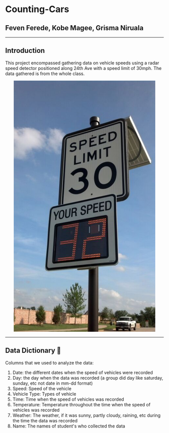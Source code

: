 # Counting-Cars
## Feven Ferede, Kobe Magee, Grisma Niruala

---
## Introduction
This project encompassed gathering data on vehicle speeds using a radar speed detector positioned along 24th Ave with a speed limit of 30mph. The data gathered is from the whole class.
<div align = "center">
<img src = "images/30 mph.jpg" width = "450")>
</div>

---
## Data Dictionary 📖
Columns that we used to analyze the data:
1. Date: the different dates when the speed of vehicles were recorded
2. Day: the day when the data was recorded (a group did day like saturday, sunday, etc not date in mm-dd format)
3. Speed: Speed of the vehicle
4. Vehicle Type: Types of vehicle
5. Time: Time when the speed of vehicles was recorded
6. Temperature: Temperature throughout the time when the speed of vehicles was recorded
7. Weather: The weather, if it was sunny, partly cloudy, raining, etc during the time the data was recorded
8. Name: The names of student's who collected the data
